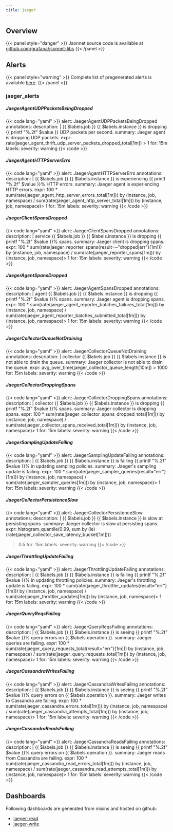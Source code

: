 ```yaml
---
title: jaeger
---
```


## Overview



{{< panel style="danger" >}}
Jsonnet source code is available at [github.com/grafana/jsonnet-libs](https://github.com/grafana/jsonnet-libs/tree/master/jaeger-mixin)
{{< /panel >}}

## Alerts

{{< panel style="warning" >}}
Complete list of pregenerated alerts is available [here](https://github.com/monitoring-mixins/website/blob/master/assets/jaeger/alerts.yaml).
{{< /panel >}}

### jaeger_alerts

##### JaegerAgentUDPPacketsBeingDropped

{{< code lang="yaml" >}}
alert: JaegerAgentUDPPacketsBeingDropped
annotations:
  description: |
    {{ $labels.job }} {{ $labels.instance }} is dropping {{ printf "%.2f" $value }} UDP packets per second.
  summary: Jaeger agent is dropping UDP packets.
expr: rate(jaeger_agent_thrift_udp_server_packets_dropped_total[1m]) > 1
for: 15m
labels:
  severity: warning
{{< /code >}}
 
##### JaegerAgentHTTPServerErrs

{{< code lang="yaml" >}}
alert: JaegerAgentHTTPServerErrs
annotations:
  description: |
    {{ $labels.job }} {{ $labels.instance }} is experiencing {{ printf "%.2f" $value }}% HTTP errors.
  summary: Jaeger agent is experiencing HTTP errors.
expr: 100 * sum(rate(jaeger_agent_http_server_errors_total[1m])) by (instance, job,
  namespace) / sum(rate(jaeger_agent_http_server_total[1m])) by (instance, job, namespace)>
  1
for: 15m
labels:
  severity: warning
{{< /code >}}
 
##### JaegerClientSpansDropped

{{< code lang="yaml" >}}
alert: JaegerClientSpansDropped
annotations:
  description: |
    service {{ $labels.job }} {{ $labels.instance }} is dropping {{ printf "%.2f" $value }}% spans.
  summary: Jaeger client is dropping spans.
expr: 100 * sum(rate(jaeger_reporter_spans{result=~"dropped|err"}[1m])) by (instance,
  job, namespace) / sum(rate(jaeger_reporter_spans[1m])) by (instance, job, namespace)>
  1
for: 15m
labels:
  severity: warning
{{< /code >}}
 
##### JaegerAgentSpansDropped

{{< code lang="yaml" >}}
alert: JaegerAgentSpansDropped
annotations:
  description: |
    agent {{ $labels.job }} {{ $labels.instance }} is dropping {{ printf "%.2f" $value }}% spans.
  summary: Jaeger agent is dropping spans.
expr: 100 * sum(rate(jaeger_agent_reporter_batches_failures_total[1m])) by (instance,
  job, namespace) / sum(rate(jaeger_agent_reporter_batches_submitted_total[1m])) by
  (instance, job, namespace)> 1
for: 15m
labels:
  severity: warning
{{< /code >}}
 
##### JaegerCollectorQueueNotDraining

{{< code lang="yaml" >}}
alert: JaegerCollectorQueueNotDraining
annotations:
  description: |
    collector {{ $labels.job }} {{ $labels.instance }} is not able to drain the queue.
  summary: Jaeger collector is not able to drain the queue.
expr: avg_over_time(jaeger_collector_queue_length[10m]) > 1000
for: 15m
labels:
  severity: warning
{{< /code >}}
 
##### JaegerCollectorDroppingSpans

{{< code lang="yaml" >}}
alert: JaegerCollectorDroppingSpans
annotations:
  description: |
    collector {{ $labels.job }} {{ $labels.instance }} is dropping {{ printf "%.2f" $value }}% spans.
  summary: Jaeger collector is dropping spans.
expr: 100 * sum(rate(jaeger_collector_spans_dropped_total[1m])) by (instance, job,
  namespace) / sum(rate(jaeger_collector_spans_received_total[1m])) by (instance,
  job, namespace)> 1
for: 15m
labels:
  severity: warning
{{< /code >}}
 
##### JaegerSamplingUpdateFailing

{{< code lang="yaml" >}}
alert: JaegerSamplingUpdateFailing
annotations:
  description: |
    {{ $labels.job }} {{ $labels.instance }} is failing {{ printf "%.2f" $value }}% in updating sampling policies.
  summary: Jaeger's sampling update is failing.
expr: 100 * sum(rate(jaeger_sampler_queries{result="err"}[1m])) by (instance, job,
  namespace) / sum(rate(jaeger_sampler_queries[1m])) by (instance, job, namespace)>
  1
for: 15m
labels:
  severity: warning
{{< /code >}}
 
##### JaegerCollectorPersistenceSlow

{{< code lang="yaml" >}}
alert: JaegerCollectorPersistenceSlow
annotations:
  description: |
    {{ $labels.job }} {{ $labels.instance }} is slow at persisting spans.
  summary: Jaeger collector is slow at persisting spans.
expr: histogram_quantile(0.99, sum by (le) (rate(jaeger_collector_save_latency_bucket[1m])))
  > 0.5
for: 15m
labels:
  severity: warning
{{< /code >}}
 
##### JaegerThrottlingUpdateFailing

{{< code lang="yaml" >}}
alert: JaegerThrottlingUpdateFailing
annotations:
  description: |
    {{ $labels.job }} {{ $labels.instance }} is failing {{ printf "%.2f" $value }}% in updating throttling policies.
  summary: Jaeger's throttling update is failing.
expr: 100 * sum(rate(jaeger_throttler_updates{result="err"}[1m])) by (instance, job,
  namespace) / sum(rate(jaeger_throttler_updates[1m])) by (instance, job, namespace)>
  1
for: 15m
labels:
  severity: warning
{{< /code >}}
 
##### JaegerQueryReqsFailing

{{< code lang="yaml" >}}
alert: JaegerQueryReqsFailing
annotations:
  description: |
    {{ $labels.job }} {{ $labels.instance }} is seeing {{ printf "%.2f" $value }}% query errors on {{ $labels.operation }}.
  summary: Jaeger queries are failing.
expr: 100 * sum(rate(jaeger_query_requests_total{result="err"}[1m])) by (instance,
  job, namespace) / sum(rate(jaeger_query_requests_total[1m])) by (instance, job,
  namespace)> 1
for: 15m
labels:
  severity: warning
{{< /code >}}
 
##### JaegerCassandraWritesFailing

{{< code lang="yaml" >}}
alert: JaegerCassandraWritesFailing
annotations:
  description: |
    {{ $labels.job }} {{ $labels.instance }} is seeing {{ printf "%.2f" $value }}% query errors on {{ $labels.operation }}.
  summary: Jaeger writes to Cassandra are failing.
expr: 100 * sum(rate(jaeger_cassandra_errors_total[1m])) by (instance, job, namespace)
  / sum(rate(jaeger_cassandra_attempts_total[1m])) by (instance, job, namespace)>
  1
for: 15m
labels:
  severity: warning
{{< /code >}}
 
##### JaegerCassandraReadsFailing

{{< code lang="yaml" >}}
alert: JaegerCassandraReadsFailing
annotations:
  description: |
    {{ $labels.job }} {{ $labels.instance }} is seeing {{ printf "%.2f" $value }}% query errors on {{ $labels.operation }}.
  summary: Jaeger reads from Cassandra are failing.
expr: 100 * sum(rate(jaeger_cassandra_read_errors_total[1m])) by (instance, job, namespace)
  / sum(rate(jaeger_cassandra_read_attempts_total[1m])) by (instance, job, namespace)>
  1
for: 15m
labels:
  severity: warning
{{< /code >}}
 
## Dashboards
Following dashboards are generated from mixins and hosted on github:


- [jaeger-read](https://github.com/monitoring-mixins/website/blob/master/assets/jaeger/dashboards/jaeger-read.json)
- [jaeger-write](https://github.com/monitoring-mixins/website/blob/master/assets/jaeger/dashboards/jaeger-write.json)
